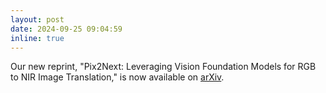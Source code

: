 ```yaml
---
layout: post
date: 2024-09-25 09:04:59
inline: true
---
```

Our new reprint, "Pix2Next: Leveraging Vision Foundation Models for RGB to NIR Image Translation," is now available on [arXiv](https://arxiv.org/abs/2409.16706).
